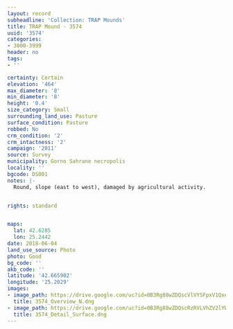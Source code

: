 ```yaml
---
layout: record
subheadline: 'Collection: TRAP Mounds'
title: TRAP Mound - 3574
uuid: '3574'
categories:
- 3000-3999
header: no
tags:
- ''

certainty: Certain
elevation: '464'
max_diameter: '8'
min_diameter: '8'
height: '0.4'
size_category: Small
surrounding_land_use: Pasture
surface_condition: Pasture
robbed: No
crm_condition: '2'
crm_intactness: '2'
campaign: '2011'
source: Survey
municipality: Gorno Sahrane necropolis
locality: ''
bgcode: DS001
notes: |-
  Round, slope (east to west), damaged by agricultural activity.


rights: standard


maps:
  lat: 42.6285
  lon: 25.2442
date: 2018-06-04
land_use_source: Photo
photo: Good
bg_code: ''
akb_code: ''
latitude: '42.665902'
longitude: '25.2029'
images:
- image_path: https://drive.google.com/uc?id=0B3Rg88wZDQscVlVYSFpxV1QxeFE
  title: 3574_Overview_N.dng
- image_path: https://drive.google.com/uc?id=0B3Rg88wZDQscRzRVLVhZV2lYWkU
  title: 3574_Detail_Surface.dng
---
```

